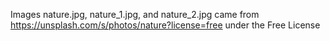 Images nature.jpg, nature_1.jpg, and nature_2.jpg came from https://unsplash.com/s/photos/nature?license=free under the Free License
